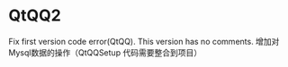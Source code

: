 # QtQQ2
Fix first version code error(QtQQ).
This version has no comments.
增加对Mysql数据的操作（QtQQSetup 代码需要整合到项目）
